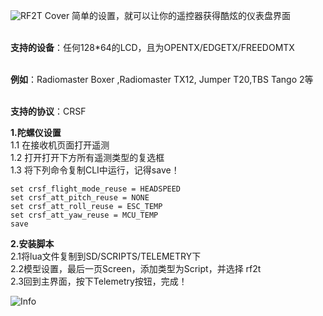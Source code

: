 ![RF2T Cover](https://github.com/venbs/Rotorflight-2-Telemetry-Lua/assets/30721827/0d414210-10de-4447-8ba7-edd02a6df853)
简单的设置，就可以让你的遥控器获得酷炫的仪表盘界面

</br>**支持的设备**：任何128*64的LCD，且为OPENTX/EDGETX/FREEDOMTX

</br>**例如**：Radiomaster Boxer ,Radiomaster TX12, Jumper T20,TBS Tango 2等

</br>**支持的协议**：CRSF

**1.陀螺仪设置**
</br>1.1 在接收机页面打开遥测
</br>1.2 打开打开下方所有遥测类型的复选框
</br>1.3 将下列命令复制CLI中运行，记得save！

    set crsf_flight_mode_reuse = HEADSPEED
    set crsf_att_pitch_reuse = NONE
    set crsf_att_roll_reuse = ESC_TEMP
    set crsf_att_yaw_reuse = MCU_TEMP
    save

**2.安装脚本**
</br>2.1将lua文件复制到SD/SCRIPTS/TELEMETRY下
</br>2.2模型设置，最后一页Screen，添加类型为Script，并选择 rf2t
</br>2.3回到主界面，按下Telemetry按钮，完成！

![Info](https://github.com/venbs/Rotorflight-2-Telemetry-Lua/assets/30721827/f292b3da-cda4-4632-b859-f29121301319)
